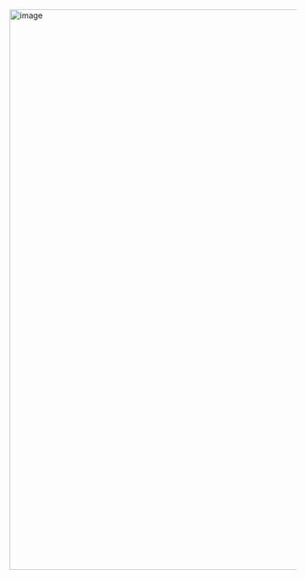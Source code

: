 <img width="1783" height="985" alt="image" src="https://github.com/user-attachments/assets/7459e338-e0ad-47cc-aad2-8fa637354a54" />

